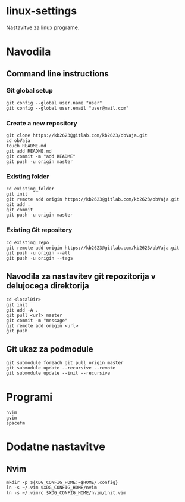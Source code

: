 # linux-settings
Nastavitve za linux programe.

# Navodila
## Command line instructions
### Git global setup
```
git config --global user.name "user"
git config --global user.email "user@mail.com"
```
### Create a new repository
```
git clone https://kb2623@gitlab.com/kb2623/obVaja.git
cd obVaja
touch README.md
git add README.md
git commit -m "add README"
git push -u origin master
```
### Existing folder
```
cd existing_folder
git init
git remote add origin https://kb2623@gitlab.com/kb2623/obVaja.git
git add .
git commit
git push -u origin master
```
### Existing Git repository
```
cd existing_repo
git remote add origin https://kb2623@gitlab.com/kb2623/obVaja.git
git push -u origin --all
git push -u origin --tags
```
## Navodila za nastavitev git repozitorija v delujocega direktorija
```
cd <localDir>
git init
git add -A .
git pull <url> master
git commit -m "message"
git remote add origin <url>
git push
```

## Git ukaz za podmodule
```
git submodule foreach git pull origin master
git submodule update --recursive --remote
git submodule update --init --recursive
```

# Programi
```
nvim 
gvim 
spacefm
```

# Dodatne nastavitve
## Nvim
```
mkdir -p ${XDG_CONFIG_HOME:=$HOME/.config}
ln -s ~/.vim $XDG_CONFIG_HOME/nvim
ln -s ~/.vimrc $XDG_CONFIG_HOME/nvim/init.vim
```
